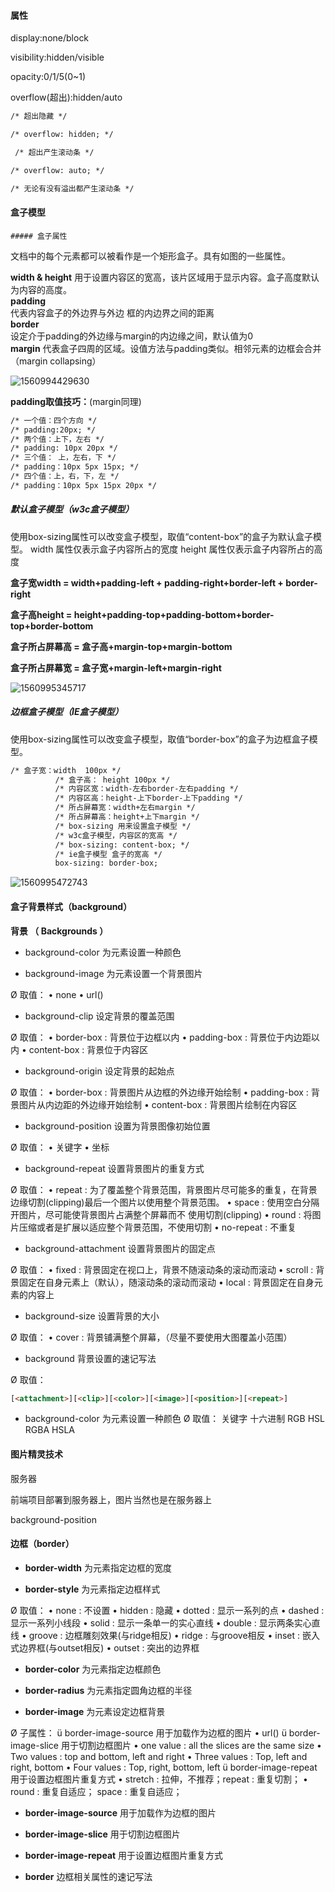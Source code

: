#### 属性

display:none/block

visibility:hidden/visible

opacity:0/1/5(0~1)

overflow(超出):hidden/auto

```html
/* 超出隐藏 */

/* overflow: hidden; */

 /* 超出产生滚动条 */

/* overflow: auto; */

/* 无论有没有溢出都产生滚动条 */
```

#### 盒子模型

    ##### 盒子属性

文档中的每个元素都可以被看作是一个矩形盒子。具有如图的一些属性。

 **width & height**
用于设置内容区的宽高，该片区域用于显示内容。盒子高度默认为内容的高度。                         
 **padding**                                      
代表内容盒子的外边界与外边   框的内边界之间的距离             
**border**                                           
设定介于padding的外边缘与margin的内边缘之间，默认值为0                   
 **margin**
代表盒子四周的区域。设值方法与padding类似。相邻元素的边框会合并（margin collapsing）

![1560994429630](D:\Users\Administrator\Desktop\briup\笔记\H5+CSS3\images\1560994429630.png)

**padding取值技巧：**(margin同理)

````html
/* 一个值：四个方向 */
/* padding:20px; */
/* 两个值：上下，左右 */
/* padding: 10px 20px */
/* 三个值： 上，左右，下 */
/* padding：10px 5px 15px; */
/* 四个值：上，右，下，左 */
/* padding：10px 5px 15px 20px */
````

##### 默认盒子模型（w3c盒子模型）

使用box-sizing属性可以改变盒子模型，取值“content-box”的盒子为默认盒子模型。
width 属性仅表示盒子内容所占的宽度
height 属性仅表示盒子内容所占的高度

**盒子宽width = width+padding-left + padding-right+border-left + border-right**

**盒子高height = height+padding-top+padding-bottom+border-top+border-bottom**

**盒子所占屏幕高 = 盒子高+margin-top+margin-bottom**

**盒子所占屏幕宽 = 盒子宽+margin-left+margin-right**

![1560995345717](D:\Users\Administrator\Desktop\briup\笔记\H5+CSS3\images\1560995345717.png)

##### 边框盒子模型（IE盒子模型）

使用box-sizing属性可以改变盒子模型，取值“border-box”的盒子为边框盒子模型。

````html
/* 盒子宽：width  100px */
          /* 盒子高： height 100px */
          /* 内容区宽：width-左右border-左右padding */
          /* 内容区高：height-上下border-上下padding */
          /* 所占屏幕宽：width+左右margin */
          /* 所占屏幕高：height+上下margin */
          /* box-sizing 用来设置盒子模型 */
          /* w3c盒子模型，内容区的宽高 */
          /* box-sizing: content-box; */
          /* ie盒子模型 盒子的宽高 */
          box-sizing: border-box;
````



![1560995472743](D:\Users\Administrator\Desktop\briup\笔记\H5+CSS3\images\1560995472743.png)

#### 盒子背景样式（background）

**背景  （ Backgrounds ）**

-  background-color 为元素设置一种颜色

-  background-image 为元素设置一个背景图片

  Ø 取值：
  • none
  • url()

-  background-clip 设定背景的覆盖范围

  Ø 取值：
  • border-box : 背景位于边框以内
  • padding-box : 背景位于内边距以内
  • content-box : 背景位于内容区

-  background-origin 设定背景的起始点

  Ø 取值：
  • border-box : 背景图片从边框的外边缘开始绘制
  • padding-box : 背景图片从内边距的外边缘开始绘制
  • content-box : 背景图片绘制在内容区

-  background-position 设置为背景图像初始位置

  Ø 取值：
  • 关键字
  • 坐标

-  background-repeat 设置背景图片的重复方式

  Ø 取值：
  • repeat  : 为了覆盖整个背景范围，背景图片尽可能多的重复，在背景
  边缘切割(clipping)最后一个图片以使用整个背景范围。
  • space  : 使用空白分隔开图片，尽可能使背景图片占满整个屏幕而不
  使用切割(clipping)
  • round  : 将图片压缩或者是扩展以适应整个背景范围，不使用切割
  • no-repeat : 不重复

-  background-attachment 设置背景图片的固定点

  Ø 取值：
  • fixed  : 背景固定在视口上，背景不随滚动条的滚动而滚动
  • scroll  : 背景固定在自身元素上（默认），随滚动条的滚动而滚动
  • local  : 背景固定在自身元素的内容上

-  background-size 设置背景的大小

  Ø 取值：
  • cover : 背景铺满整个屏幕，（尽量不要使用大图覆盖小范围）

-  background 背景设置的速记写法

  Ø 取值：

  ```html
  [<attachment>][<clip>][<color>][<image>][<position>][<repeat>]
  ```

-  background-color
  为元素设置一种颜色
  Ø 取值：
   关键字
   十六进制
   RGB
   HSL
   RGBA
   HSLA

#### 图片精灵技术

服务器

前端项目部署到服务器上，图片当然也是在服务器上

background-position



#### 边框（border）

-  **border-width** 为元素指定边框的宽度

-  **border-style** 为元素指定边框样式

  Ø 取值：
  • none  : 不设置
  • hidden : 隐藏
  • dotted : 显示一系列的点
  • dashed : 显示一系列小线段
  • solid  : 显示一条单一的实心直线
  • double : 显示两条实心直线
  • groove : 边框雕刻效果(与ridge相反)
  • ridge  : 与groove相反
  • inset  : 嵌入式边界框(与outset相反)
  • outset : 突出的边界框

-  **border-color** 为元素指定边框颜色

-  **border-radius** 为元素指定圆角边框的半径

-  **border-image** 为元素设定边框背景

  Ø 子属性：
  ü border-image-source 用于加载作为边框的图片
  • url()
  ü border-image-slice 用于切割边框图片
  • one value  : all the slices are the same size
  • Two values : top and bottom, left and right
  • Three values : Top, left and right, bottom
  • Four values : Top, right, bottom, left
  ü border-image-repeat 用于设置边框图片重复方式
  • stretch : 拉伸，不推荐；repeat : 重复切割；
  • round : 重复自适应； space : 重复自适应；

-  **border-image-source** 用于加载作为边框的图片

-  **border-image-slice** 用于切割边框图片

-  **border-image-repeat** 用于设置边框图片重复方式

-  **border** 边框相关属性的速记写法